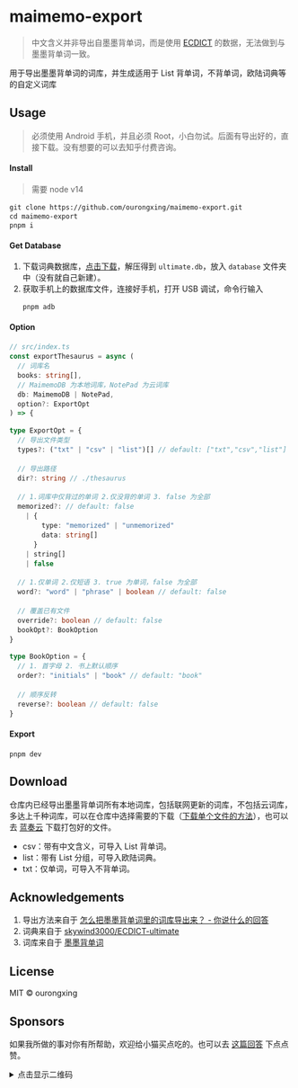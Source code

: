 # maimemo-export
> 中文含义并非导出自墨墨背单词，而是使用 [ECDICT](https://github.com/skywind3000/ECDICT-ultimate) 的数据，无法做到与墨墨背单词一致。

用于导出墨墨背单词的词库，并生成适用于 List 背单词，不背单词，欧陆词典等的自定义词库

## Usage
> 必须使用 Android 手机，并且必须 Root，小白勿试。后面有导出好的，直接下载。没有想要的可以去知乎付费咨询。

#### Install
> 需要 node v14
```shell
git clone https://github.com/ourongxing/maimemo-export.git
cd maimemo-export
pnpm i
```
#### Get Database
1. 下载词典数据库，[点击下载](ecdict-ultimate-sqlite.zip)，解压得到 `ultimate.db`，放入 `database` 文件夹中（没有就自己新建）。
2. 获取手机上的数据库文件，连接好手机，打开 USB 调试，命令行输入
    ```shell
    pnpm adb
    ```
#### Option
```ts
// src/index.ts
const exportThesaurus = async (
  // 词库名
  books: string[],
  // MaimemoDB 为本地词库，NotePad 为云词库
  db: MaimemoDB | NotePad,
  option?: ExportOpt
) => {
```

```ts
type ExportOpt = {
  // 导出文件类型
  types?: ("txt" | "csv" | "list")[] // default: ["txt","csv","list"]

  // 导出路径
  dir?: string // ./thesaurus

  // 1.词库中仅背过的单词 2.仅没背的单词 3. false 为全部
  memorized?: // default: false
    | {
        type: "memorized" | "unmemorized"
        data: string[]
      }
    | string[]
    | false

  // 1.仅单词 2.仅短语 3. true 为单词，false 为全部
  word?: "word" | "phrase" | boolean // default: false

  // 覆盖已有文件
  override?: boolean // default: false
  bookOpt?: BookOption
}
```
```ts
type BookOption = {
  // 1. 首字母 2. 书上默认顺序
  order?: "initials" | "book" // default: "book"

  // 顺序反转
  reverse?: boolean // default: false
}
```
#### Export
```shell
pnpm dev
```

## Download
仓库内已经导出墨墨背单词所有本地词库，包括联网更新的词库，不包括云词库，多达上千种词库，可以在仓库中选择需要的下载（[下载单个文件的方法](https://blog.csdn.net/u010801439/article/details/81478592)），也可以去 [蓝奏云](https://busiyi.lanzoux.com/b00ogbelc) 下载打包好的文件。

- csv：带有中文含义，可导入 List 背单词。
- list：带有 List 分组，可导入欧陆词典。
- txt：仅单词，可导入不背单词。

## Acknowledgements
1. 导出方法来自于 [怎么把墨墨背单词里的词库导出来？ - 你说什么的回答](https://www.zhihu.com/question/392654371/answer/1345899232)
2. 词典来自于 [skywind3000/ECDICT-ultimate](https://github.com/skywind3000/ECDICT-ultimate)
3. 词库来自于 [墨墨背单词](https://www.maimemo.com/)

## License
MIT © ourongxing

## Sponsors
如果我所做的事对你有所帮助，欢迎给小猫买点吃的。也可以去 [这篇回答](https://www.zhihu.com/question/392654371/answer/1808941219) 下点点赞。

<details><summary>点击显示二维码</summary>

![donate](assets/donate.gif)
</details>